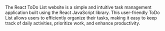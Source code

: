 The React ToDo List website is a simple and intuitive task management application built using the React JavaScript library. This user-friendly ToDo List allows users to efficiently organize their tasks, making it easy to keep track of daily activities, prioritize work, and enhance productivity.
